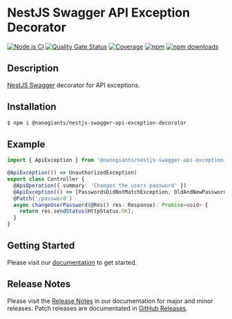 # NestJS Swagger API Exception Decorator

[![Node.js CI](https://github.com/nanogiants/nestjs-swagger-api-exception-decorator/workflows/Node.js%20CI/badge.svg?branch=master)](https://github.com/nanogiants/nestjs-swagger-api-exception-decorator/workflows/Node.js%20CI)
[![Quality Gate Status](https://sonarcloud.io/api/project_badges/measure?project=nanogiants_nestjs-swagger-api-exception-decorator&metric=alert_status)](https://sonarcloud.io/dashboard?id=nanogiants_nestjs-swagger-api-exception-decorator)
[![Coverage](https://sonarcloud.io/api/project_badges/measure?project=nanogiants_nestjs-swagger-api-exception-decorator&metric=coverage)](https://sonarcloud.io/dashboard?id=nanogiants_nestjs-swagger-api-exception-decorator)
[![npm](https://img.shields.io/npm/v/@nanogiants/nestjs-swagger-api-exception-decorator)](https://www.npmjs.com/package/@nanogiants/nestjs-swagger-api-exception-decorator)
[![npm downloads](https://img.shields.io/npm/dw/@nanogiants/nestjs-swagger-api-exception-decorator)](https://www.npmjs.com/package/@nanogiants/nestjs-swagger-api-exception-decorator)

## Description

[NestJS Swagger](https://docs.nestjs.com/openapi/introduction) decorator for API exceptions.

## Installation

```sh
$ npm i @nanogiants/nestjs-swagger-api-exception-decorator
```

## Example

```typescript
import { ApiException } from '@nanogiants/nestjs-swagger-api-exception-decorator';

@ApiException(() => UnauthorizedException)
export class Controller {
  @ApiOperation({ summary: 'Changes the users password' })
  @ApiException(() => [PasswordsDidNotMatchException, OldAndNewPasswordMatchException, CredentialsNotValidException])
  @Patch('/password')
  async changeUserPassword(@Res() res: Response): Promise<void> {
    return res.sendStatus(HttpStatus.OK);
  }
}
```

## Getting Started

Please visit our [documentation](https://nanogiants.github.io/nestjs-swagger-api-exception-decorator/) to get started.

## Release Notes

Please visit the [Release Notes](https://nanogiants.github.io/nestjs-swagger-api-exception-decorator/releasenotes/v1.5.0) in our documentation for major and minor releases. Patch releases are documentated in [GitHub Releases](https://github.com/nanogiants/nestjs-swagger-api-exception-decorator/releases).
